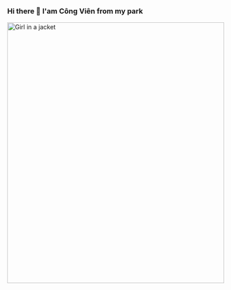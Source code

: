 ### Hi there 👋 I'am Công Viên from my park
<img src="[img_girl.jpg](https://media.tenor.com/_mUKMulve5MAAAAd/anya-spy-x-family.gif)" alt="Girl in a jacket" width="500" height="600">

